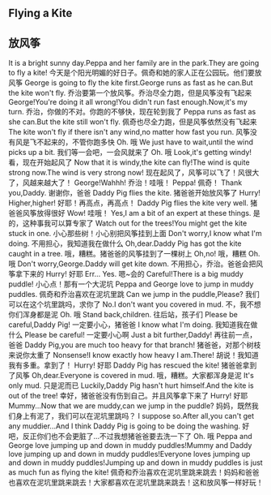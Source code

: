 ## Flying a Kite
## 放风筝

It is a bright sunny day.Peppa and her family are in the park.They are going to fly a kite!
今天是个阳光明媚的好日子。佩奇和她的家人正在公园玩。他们要放风筝
George is going to fly the kite first.George runs as fast as he can.But the kite won't fly.
乔治要第一个放风筝。乔治尽全力跑，但是风筝没有飞起来
George!You're doing it all wrong!You didn't run fast enough.Now,it's my turn.
乔治，你做的不对。你跑的不够快，现在轮到我了
Peppa runs as fast as she can.But the kite still won't fly.
佩奇也尽全力跑，但是风筝依然没有飞起来
The kite won't fly if there isn't any wind,no matter how fast you run.
风筝没有风是飞不起来的，不管你跑多快
Oh.
哦
We just have to wait,until the wind picks up a bit.
我们等一会吧，一会风就来了
Oh.
哦
Look,it's getting windy!
看，现在开始起风了
Now that it is windy,the kite can fly!The wind is quite strong now.The wind is very strong now!
现在起风了，风筝可以飞了！风很大了，风越来越大了！
George!Wahhh!
乔治！哇哦！
Peppa!
佩奇！
Thank you,Daddy.
谢谢你，爸爸
Daddy Pig flies the kite.
猪爸爸开始放风筝了
Hurry! Higher,higher!
好耶！再高点，再高点！
Daddy Pig flies the kite very well.
猪爸爸风筝放得很好
Wow!
哇哦！
Yes,I am a bit of an expert at these things.
是的，这种事我可以算专家了
Watch out for the trees!You might get the kite stuck in one.
小心那些树！小心别把风筝挂到上面
Don't worry,I know what I'm doing.
不用担心，我知道我在做什么
Oh,dear.Daddy Pig has got the kite caught in a tree.
哦，糟糕。猪爸爸的风筝挂到了一棵树上
Oh,no!
哦，糟糕
Oh.
哦
Don't worry,George.Daddy will get kite down.
不用担心，乔治。爸爸会把风筝拿下来的
Hurry!
好耶
Err... Yes.
嗯~会的
Careful!There is a big muddy puddle!
小心点！那有一个大泥坑
Peppa and George love to jump in muddy puddles.
佩奇和乔治喜欢在泥坑里跳
Can we jump in the puddle,Please?
我们可以在这个坑里跳吗，求你了
No.I don't want you covered in mud.
不，我不想你们浑身都是泥
Oh.
哦
Stand back,children.
往后站，孩子们
Please be careful,Daddy Pig!
一定要小心，猪爸爸
I know what I'm doing.
我知道我在做什么
Please be careful!
一定要小心啊
Just a bit further,Daddy!
再往前一点，爸爸
Daddy Pig,you are much too heavy for that branch!
猪爸爸，对那个树枝来说你太重了
Nonsense!I know exactly how heavy I am.There!
胡说！我知道我有多重。拿到了！
Hurry!
好耶
Daddy Pig has rescued the kite!
猪爸爸拿到了风筝
Oh,dear.Everyone is covered in mud.
哦，糟糕。大家都浑身是泥
It's only mud.
只是泥而已
Luckily,Daddy Pig hasn't hurt himself.And the kite is out of the tree!
幸好，猪爸爸没有伤到自己。并且风筝拿下来了
Hurry!
好耶
Mummy...Now that we are muddy,can we jump in the puddle?
妈妈，既然我们身上有泥了，我们可以在泥坑里跳吗？
I suppose so.After all,you can't get any muddier...And I think Daddy Pig is going to be doing the washing.
好吧，反正你们也不会更脏了...不过我想猪爸爸要去洗一下了
Oh.
哦
Peppa and George love jumping up and down in muddy puddles!Mummy and Daddy love jumping up and down in muddy puddles!Everyone loves jumping up and down in muddy puddles!Jumping up and down in muddy puddles is just as much fun as flying the kite!
佩奇和乔治喜欢在泥坑里跳来跳去！妈妈和爸爸也喜欢在泥坑里跳来跳去！大家都喜欢在泥坑里跳来跳去！这和放风筝一样好玩！
